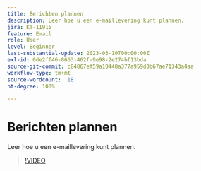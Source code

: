 ```yaml
---
title: Berichten plannen
description: Leer hoe u een e-maillevering kunt plannen.
jira: KT-11915
feature: Email
role: User
level: Beginner
last-substantial-update: 2023-03-10T00:00:00Z
exl-id: 0de2ff46-8663-462f-9e98-2e274bf13bda
source-git-commit: c84867ef59a10448a377a959d0b67ae71343a4aa
workflow-type: tm+mt
source-wordcount: '18'
ht-degree: 100%

---
```


# Berichten plannen

Leer hoe u een e-maillevering kunt plannen.

>[!VIDEO](https://video.tv.adobe.com/v/3415919/?quality=12&learn=on)
